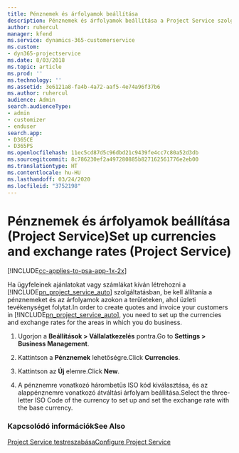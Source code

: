 ```yaml
---
title: Pénznemek és árfolyamok beállítása
description: Pénznemek és árfolyamok beállítása a Project Service szolgáltatásban
author: ruhercul
manager: kfend
ms.service: dynamics-365-customerservice
ms.custom:
- dyn365-projectservice
ms.date: 8/03/2018
ms.topic: article
ms.prod: ''
ms.technology: ''
ms.assetid: 3e6121a8-fa4b-4a72-aaf5-4e74a96f37b6
ms.author: ruhercul
audience: Admin
search.audienceType:
- admin
- customizer
- enduser
search.app:
- D365CE
- D365PS
ms.openlocfilehash: 11ec5cd87d5c96dbd21c9439fe4cc7c80a52d3db
ms.sourcegitcommit: 8c786230ef2a497280885b827162561776e2eb00
ms.translationtype: HT
ms.contentlocale: hu-HU
ms.lasthandoff: 03/24/2020
ms.locfileid: "3752198"
---
```

# <a name="set-up-currencies-and-exchange-rates-project-service"></a><span data-ttu-id="c5fac-103">Pénznemek és árfolyamok beállítása (Project Service)</span><span class="sxs-lookup"><span data-stu-id="c5fac-103">Set up currencies and exchange rates (Project Service)</span></span>

[!INCLUDE[cc-applies-to-psa-app-1x-2x](../includes/cc-applies-to-psa-app-1x-2x.md)]

<span data-ttu-id="c5fac-104">Ha ügyfeleinek ajánlatokat vagy számlákat kíván létrehozni a [!INCLUDE[pn_project_service_auto](../includes/pn-project-service-auto.md)] szolgáltatásban, be kell állítania a pénznemeket és az árfolyamok azokon a területeken, ahol üzleti tevékenységet folytat.</span><span class="sxs-lookup"><span data-stu-id="c5fac-104">In order to create quotes and invoice your customers in [!INCLUDE[pn_project_service_auto](../includes/pn-project-service-auto.md)], you need to set up the currencies and exchange rates for the areas in which you do business.</span></span>  
  
1.  <span data-ttu-id="c5fac-105">Ugorjon a **Beállítások > Vállalatkezelés** pontra.</span><span class="sxs-lookup"><span data-stu-id="c5fac-105">Go to **Settings > Business Management**.</span></span>  
  
2.  <span data-ttu-id="c5fac-106">Kattintson a **Pénznemek** lehetőségre.</span><span class="sxs-lookup"><span data-stu-id="c5fac-106">Click **Currencies**.</span></span>  
  
3.  <span data-ttu-id="c5fac-107">Kattintson az **Új** elemre.</span><span class="sxs-lookup"><span data-stu-id="c5fac-107">Click **New**.</span></span>  
  
4.  <span data-ttu-id="c5fac-108">A pénznemre vonatkozó hárombetűs ISO kód kiválasztása, és az alappénznemre vonatkozó átváltási árfolyam beállítása.</span><span class="sxs-lookup"><span data-stu-id="c5fac-108">Select the three-letter ISO Code of the currency to set up and set the exchange rate with the base currency.</span></span>  
  
### <a name="see-also"></a><span data-ttu-id="c5fac-109">Kapcsolódó információk</span><span class="sxs-lookup"><span data-stu-id="c5fac-109">See Also</span></span>  
 [<span data-ttu-id="c5fac-110">Project Service testreszabása</span><span class="sxs-lookup"><span data-stu-id="c5fac-110">Configure Project Service</span></span>](../project-service/configure.md)

